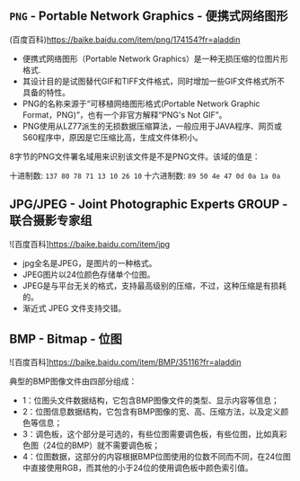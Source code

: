## ```PNG``` - Portable Network Graphics - 便携式网络图形

(百度百科)<https://baike.baidu.com/item/png/174154?fr=aladdin>

* 便携式网络图形（Portable Network Graphics）是一种无损压缩的位图片形格式.
* 其设计目的是试图替代GIF和TIFF文件格式，同时增加一些GIF文件格式所不具备的特性。
* PNG的名称来源于“可移植网络图形格式(Portable Network Graphic Format，PNG)”，也有一个非官方解释“PNG's Not GIF”。
* PNG使用从LZ77派生的无损数据压缩算法，一般应用于JAVA程序、网页或S60程序中，原因是它压缩比高，生成文件体积小。

8字节的PNG文件署名域用来识别该文件是不是PNG文件。该域的值是：

十进制数: ```137 80 78 71 13 10 26 10```
十六进制数: ```89 50 4e 47 0d 0a 1a 0a```

## JPG/JPEG - Joint Photographic Experts GROUP - 联合摄影专家组

![百度百科]<https://baike.baidu.com/item/jpg>

* jpg全名是JPEG，是图片的一种格式。
* JPEG图片以24位颜色存储单个位图。
* JPEG是与平台无关的格式，支持最高级别的压缩，不过，这种压缩是有损耗的。
* 渐近式 JPEG 文件支持交错。

## BMP - Bitmap - 位图

![百度百科]<https://baike.baidu.com/item/BMP/35116?fr=aladdin>

典型的BMP图像文件由四部分组成：

* 1：位图头文件数据结构，它包含BMP图像文件的类型、显示内容等信息；
* 2：位图信息数据结构，它包含有BMP图像的宽、高、压缩方法，以及定义颜色等信息；
* 3：调色板，这个部分是可选的，有些位图需要调色板，有些位图，比如真彩色图（24位的BMP）就不需要调色板；
* 4：位图数据，这部分的内容根据BMP位图使用的位数不同而不同，在24位图中直接使用RGB，而其他的小于24位的使用调色板中颜色索引值。
